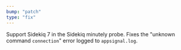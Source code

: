 ```yaml
---
bump: "patch"
type: "fix"
---
```


Support Sidekiq 7 in the Sidekiq minutely probe. Fixes the "unknown command `connection`" error logged to `appsignal.log`.
